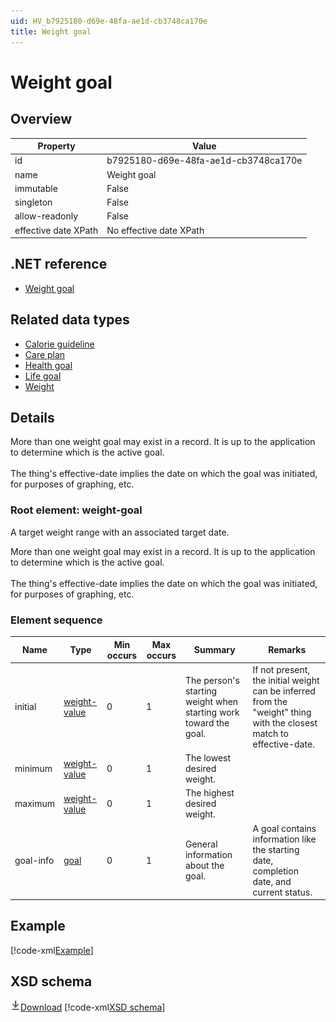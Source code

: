 ```yaml
---
uid: HV_b7925180-d69e-48fa-ae1d-cb3748ca170e
title: Weight goal
---
```


# Weight goal

## Overview

Property|Value
---|---
id|b7925180-d69e-48fa-ae1d-cb3748ca170e
name|Weight goal
immutable|False
singleton|False
allow-readonly|False
effective date XPath|No effective date XPath

## .NET reference
- [Weight goal](https://go.microsoft.com/fwlink/?LinkID=136245)

## Related data types

- [Calorie guideline](xref:HV_d3170d30-a41b-4bde-a116-87698c8a001a)
- [Care plan](xref:HV_415c95e0-0533-4d9c-ac73-91dc5031186c)
- [Health goal](xref:HV_dad8bb47-9ad0-4f09-a020-0ff051d1d0f7)
- [Life goal](xref:HV_609319bf-35cc-40a4-b9d7-1b329679baaa)
- [Weight](xref:HV_3d34d87e-7fc1-4153-800f-f56592cb0d17)

## Details
More than one weight goal may exist in a record. It is up to the application to determine which is the active goal.<br /><br /> The thing's effective-date implies the date on which the goal was initiated, for purposes of graphing, etc.

<a name='weight-goal'></a>

### Root element: weight-goal

A target weight range with an associated target date.

More than one weight goal may exist in a record. It is up to the application to determine which is the active goal.<br /><br /> The thing's effective-date implies the date on which the goal was initiated, for purposes of graphing, etc.

### Element sequence

Name|Type|Min occurs|Max occurs|Summary|Remarks
---|---|---|---|---|---
initial|[weight-value](xref:HV_3e730686-781f-4616-aa0d-817bba8eb141#weight-value)|0|1|The person's starting weight when starting work toward the goal.|If not present, the initial weight can be inferred from the "weight" thing with the closest match to effective-date.
minimum|[weight-value](xref:HV_3e730686-781f-4616-aa0d-817bba8eb141#weight-value)|0|1|The lowest desired weight.|
maximum|[weight-value](xref:HV_3e730686-781f-4616-aa0d-817bba8eb141#weight-value)|0|1|The highest desired weight.|
goal-info|[goal](xref:HV_3e730686-781f-4616-aa0d-817bba8eb141#goal)|0|1|General information about the goal.|A goal contains information like the starting date, completion date, and current status.

## Example
[!code-xml[Example](sample-xml/b7925180-d69e-48fa-ae1d-cb3748ca170e.xml)]

## XSD schema
[![Download](/healthvault/images/download.png)Download](xsd/weight-goal.xsd)
[!code-xml[XSD schema](xsd/weight-goal.xsd)]
